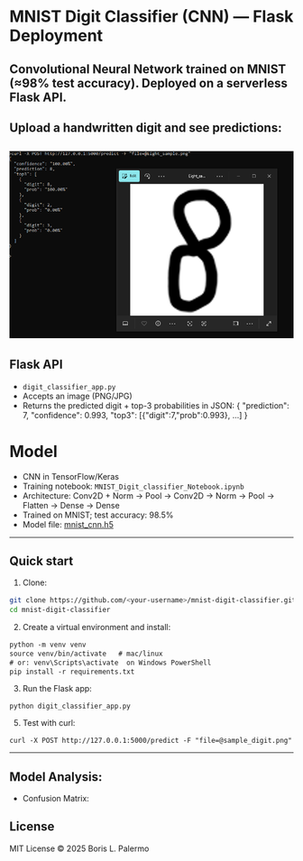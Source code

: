 # MNIST Digit Classifier (CNN) — Flask Deployment
Convolutional Neural Network trained on MNIST (≈98% test accuracy). Deployed on a serverless Flask API.
---
## Upload a handwritten digit and see predictions:
![Eight Demo](screenshots/Demo_eight.PNG)
---

## Flask API
- `digit_classifier_app.py` 
- Accepts an image (PNG/JPG)
- Returns the predicted digit + top-3 probabilities in JSON:
  {
    "prediction": 7,
    "confidence": 0.993,
    "top3": [{"digit":7,"prob":0.993}, ...]
  }

# Model
- CNN in TensorFlow/Keras
- Training notebook: `MNIST_Digit_classifier_Notebook.ipynb`
- Architecture: Conv2D + Norm → Pool → Conv2D → Norm → Pool → Flatten → Dense → Dense
- Trained on MNIST; test accuracy: 98.5%
- Model file: [mnist_cnn.h5](https://github.com/blipovet/mnist-digit-classifier/releases/tag/v1.0)

---

## Quick start
1. Clone:
```bash
git clone https://github.com/<your-username>/mnist-digit-classifier.git
cd mnist-digit-classifier
```

2. Create a virtual environment and install:
```
python -m venv venv
source venv/bin/activate   # mac/linux
# or: venv\Scripts\activate  on Windows PowerShell
pip install -r requirements.txt
```

3. Run the Flask app:
```
python digit_classifier_app.py
```

5. Test with curl:
```
curl -X POST http://127.0.0.1:5000/predict -F "file=@sample_digit.png"
```

---


## Model Analysis:
- Confusion Matrix:


## License
MIT License © 2025 Boris L. Palermo
